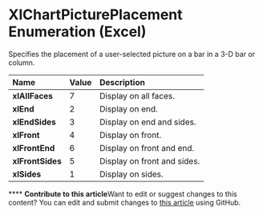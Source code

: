 
# XlChartPicturePlacement Enumeration (Excel)

Specifies the placement of a user-selected picture on a bar in a 3-D bar or column.



|**Name**|**Value**|**Description**|
|:-----|:-----|:-----|
| **xlAllFaces**|7|Display on all faces.|
| **xlEnd**|2|Display on end.|
| **xlEndSides**|3|Display on end and sides.|
| **xlFront**|4|Display on front.|
| **xlFrontEnd**|6|Display on front and end.|
| **xlFrontSides**|5|Display on front and sides.|
| **xlSides**|1|Display on sides.|

****   **Contribute to this article**Want to edit or suggest changes to this content? You can edit and submit changes to  [this article](https://github.com/jhershey00/VBA_Excel_Test/OpenXMLCon/articles/08ccabac-a8ea-b2fb-3bbe-3cc8b2535836.md) using GitHub.

